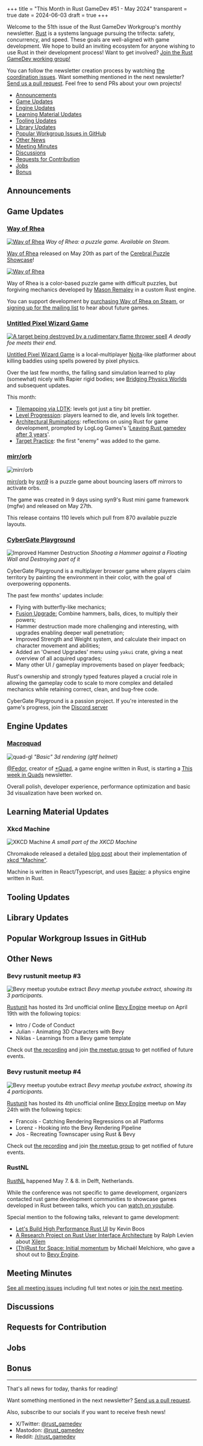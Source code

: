 +++
title = "This Month in Rust GameDev #51 - May 2024"
transparent = true
date = 2024-06-03
draft = true
+++

<!-- no toc -->

<!-- Check the post with markdownlint-->

Welcome to the 51th issue of the Rust GameDev Workgroup's
monthly newsletter.
[Rust] is a systems language pursuing the trifecta:
safety, concurrency, and speed.
These goals are well-aligned with game development.
We hope to build an inviting ecosystem for anyone wishing
to use Rust in their development process!
Want to get involved? [Join the Rust GameDev working group!][join]

You can follow the newsletter creation process
by watching [the coordination issues][coordination].
Want something mentioned in the next newsletter?
[Send us a pull request][pr].
Feel free to send PRs about your own projects!

[Rust]: https://rust-lang.org
[join]: https://github.com/rust-gamedev/wg#join-the-fun
[pr]: https://github.com/rust-gamedev/rust-gamedev.github.io
[coordination]: https://github.com/rust-gamedev/rust-gamedev.github.io/issues?q=label%3Acoordination

- [Announcements](#announcements)
- [Game Updates](#game-updates)
- [Engine Updates](#engine-updates)
- [Learning Material Updates](#learning-material-updates)
- [Tooling Updates](#tooling-updates)
- [Library Updates](#library-updates)
- [Popular Workgroup Issues in GitHub](#popular-workgroup-issues-in-github)
- [Other News](#other-news)
- [Meeting Minutes](#meeting-minutes)
- [Discussions](#discussions)
- [Requests for Contribution](#requests-for-contribution)
- [Jobs](#jobs)
- [Bonus](#bonus)

<!--
Ideal section structure is:

```
### [Title]

![image/GIF description](image link)
_image caption_

A paragraph or two with a summary and [useful links].

_Discussions:
[/r/rust](https://reddit.com/r/rust/todo),
[twitter](https://twitter.com/todo/status/123456)_

[Title]: https://first.link
[useful links]: https://other.link
```

If needed, a section can be split into subsections with a "------" delimiter.
-->

## Announcements

## Game Updates

### [Way of Rhea][wor]

[![Way of Rhea](wor.jpg)][wor]
*Way of Rhea: a puzzle game. Available on Steam.*

[Way of Rhea][wor] released on May 20th as part of the
[Cerebral Puzzle Showcase][wor-cps]!

[![Way of Rhea](wor-animated.gif)][wor]

Way of Rhea is a color-based puzzle game with difficult puzzles, but
forgiving mechanics developed by [Mason Remaley] in a custom Rust engine.

You can support development by [purchasing Way of Rhea on Steam][wor], or
[signing up for the mailing list][wor-mail] to hear about future games.

[Mason Remaley]: https://masonremaley.com/
[wor]: https://store.steampowered.com/app/1110620/Way_of_Rhea/?utm_campaign=tmirgd&utm_source=n51
[wor-mail]: https://anthropicstudios.com/newsletter/signup/tech
[wor-cps]: https://www.cerebralpuzzleshowcase.com/

### [Untitled Pixel Wizard Game][pixel-wizards]

[![A target being destroyed by a rudimentary flame thrower spell](untitled-pixel-wizards-game.gif)][pixel-wizards]
_A deadly foe meets their end._

[Untitled Pixel Wizard Game][pixel-wizards] is a local-multiplayer [Noita]-like platformer about
killing baddies using spells powered by pixel physics.

Over the last few months, the falling sand simulation learned to play (somewhat) nicely with Rapier
rigid bodies; see [Bridging Physics Worlds][pixel-wizards-bridging-physics-worlds] and subsequent updates.

This month:

- [Tilemapping via LDTK][pixel-wizards-tilemapping]: levels got just a tiny bit prettier.
- [Level Progression][pixel-wizards-levels]: players learned to die, and levels link together.
- [Architectural Ruminations][pixel-wizards-arch]: reflections on using Rust for game development,
  prompted by LogLog Games's '[Leaving Rust gamedev after 3 years]'.
- [Target Practice][pixel-wizards-targets]: the first "enemy" was added to the game.

[pixel-wizards]: https://slowrush.dev
[Noita]: https://store.steampowered.com/app/881100/Noita/
[pixel-wizards-bridging-physics-worlds]: https://www.slowrush.dev/news/bridging-physics-worlds/
[pixel-wizards-targets]: https://www.slowrush.dev/news/target-practice/
[pixel-wizards-arch]: https://www.slowrush.dev/news/architectural-questions/
[pixel-wizards-levels]: https://www.slowrush.dev/news/level-progression/
[pixel-wizards-tilemapping]: https://www.slowrush.dev/news/tilemapping/
[caspark]: https://github.com/caspark/
[Leaving Rust gamedev after 3 years]: https://loglog.games/blog/leaving-rust-gamedev/

### [mirr/orb]

![mirr/orb](mirrorb.png)

[mirr/orb] by [syn9]
is a puzzle game about bouncing lasers off mirrors to activate orbs.

The game was created in 9 days using syn9's Rust mini game framework (mgfw) and released on May 27th.

This release contains 110 levels which pull from 870 available puzzle layouts.

[mirr/orb]: https://syn9dev.itch.io/mirrorb
[syn9]: https://twitter.com/Syn9Dev

### [CyberGate Playground][cybergate-shorts]

![Improved Hammer Destruction](cybergate.gif)
_Shooting a Hammer against a Floating Wall and Destroying part of it_

CyberGate Playground is a multiplayer browser game where players claim territory
by painting the environment in their color, with the goal of overpowering opponents.

The past few months' updates include:
- Flying with butterfly-like mechanics;
- [Fusion Upgrade:][cybergate-fuse] Combine hammers, balls, dices, to multiply their powers;
- Hammer destruction made more challenging and interesting, with upgrades enabling deeper wall penetration;
- Improved Strength and Weight system, and calculate their impact on character movement and abilities;
- Added an 'Owned Upgrades' menu using `yakui` crate, giving a neat overview of all acquired upgrades;
- Many other UI / gameplay improvements based on player feedback;

Rust's ownership and strongly typed features played a crucial role in allowing the gameplay code to scale 
to more complex and detailed mechanics while retaining correct, clean, and bug-free code.

CyberGate Playground is a passion project.
If you're interested in the game's progress, join the [Discord server][cybergate-discord]

[cybergate-shorts]: https://youtube.com/@cyber-gate/shorts
[cybergate-discord]: https://discord.gg/P3D8weeQ7Z
[cybergate-fuse]: https://www.youtube.com/shorts/ewnZ6VVSYMM

## Engine Updates

### [Macroquad]

![quad-gl](twiq_3d_helmet.gif)
_"Basic" 3d rendering (gltf helmet)_

[@Fedor](https://github.com/not-fl3/), creator of [*Quad], a game engine written in Rust, is starting a [This week in Quads](https://macroquad.rs/twiq) newsletter.

Overall polish, developer experience, performance optimization and basic 3d visualization have been worked on.

[Macroquad]: https://github.com/not-fl3/macroquad
[*Quad]: https://www.patreon.com/posts/on-buses-and-101117631

## Learning Material Updates

### Xkcd Machine

![XKCD Machine](xkcd_machine.gif)
_A small part of the XKCD Machine_

Chromakode released a detailed [blog post][xkcd_machine_blogpost] about their implementation of [xkcd "Machine"][xcd_machine_playable].

Machine is written in React/Typescript, and uses [Rapier][xkcd_rapier]: a physics engine written in Rust.

[xkcd_machine_blogpost]: https://chromakode.com/post/xkcd-machine/
[xcd_machine_playable]: https://xkcd.com/2916/
[xkcd_rapier]: https://rapier.rs/

## Tooling Updates

## Library Updates

## Popular Workgroup Issues in GitHub

<!-- Up to 10 links to interesting issues -->

## Other News

<!-- One-liners for plan items that haven't got their own sections. -->

### Bevy rustunit meetup #3

![Bevy meetup youtube extract](bevy_rustunit_meetup_3.jpg)
_Bevy meetup youtube extract, showing its 3 participants._

[Rustunit][rustunit] has hosted its 3rd unofficial online [Bevy Engine][bevy] meetup on April 19th with the following topics:
- Intro / Code of Conduct
- Julian - Animating 3D Characters with Bevy
- Niklas - Learnings from a Bevy game template

Check out [the recording][rustunit_bevy_meetup_3_youtube]
and join [the meetup group][rustunit_bevy_meetup_event] to get notified of future events.

[rustunit_bevy_meetup_3_youtube]: https://www.youtube.com/watch?v=Fyr1ud1OIpU

### Bevy rustunit meetup #4

![Bevy meetup youtube extract](bevy_rustunit_meetup_4.jpg)
_Bevy meetup youtube extract, showing its 4 participants._

[Rustunit][rustunit] has hosted its 4th unofficial online [Bevy Engine][bevy] meetup on May 24th with the following topics:
- Francois - Catching Rendering Regressions on all Platforms
- Lorenz - Hooking into the Bevy Rendering Pipeline
- Jos - Recreating Townscaper using Rust & Bevy

Check out [the recording][rustunit_bevy_meetup_4_youtube]
and join [the meetup group][rustunit_bevy_meetup_event] to get notified of future events.

[rustunit_bevy_meetup_4_youtube]: https://www.youtube.com/watch?v=rnE_nINEs2M
[rustunit]: https://rustunit.com/
[rustunit_bevy_meetup_event]: https://www.meetup.com/bevy-game-development/
[bevy]: https://bevyengine.org/


### RustNL

[RustNL][rustnl_main_website] happened May 7. & 8. in Delft, Netherlands.

While the conference was not specific to game development,
organizers contacted rust game development communities
to showcase games developed in Rust between talks,
which you can [watch on youtube][rustnl_games_youtube].

Special mention to the following talks, relevant to game development:
- [Let's Build High Performance Rust UI][rustnl_kevin_boos_talk] by Kevin Boos  
- [A Research Project on Rust User Interface Architecture][rustnl_xilem_talk] by Ralph Levien about [Xilem][rustnl_xilem_intro]  
- [(Th)Rust for Space: Initial momentum][rustnl_michael_melchiore_talk] by Michaël Melchiore, who gave a shout out to [Bevy Engine][rustnl_bevy_engine].

[rustnl_main_website]: https://2024.rustnl.org/
[rustnl_games_youtube]: https://www.youtube.com/watch?v=XLefuzE-ABU&t=7583s
[rustnl_xilem_talk]: https://www.youtube.com/watch?v=521NfGf7AR0&t=19308s
[rustnl_xilem_intro]: https://raphlinus.github.io/rust/gui/2022/05/07/ui-architecture.html
[rustnl_kevin_boos_talk]: https://www.youtube.com/watch?v=521NfGf7AR0&t=2928s
[rustnl_michael_melchiore_talk]: https://www.youtube.com/watch?v=XLefuzE-ABU&t=3898s
[rustnl_bevy_engine]:https://bevyengine.org/

## Meeting Minutes

<!-- Up to 10 most important notes + a link to the full details -->

[See all meeting issues][label_meeting] including full text notes
or [join the next meeting][join].

[label_meeting]: https://github.com/rust-gamedev/wg/issues?q=label%3Ameeting

## Discussions

<!-- Links to handpicked reddit/twitter/urlo/etc threads that provide
useful information -->

## Requests for Contribution

<!-- Links to "good first issue"-labels or direct links to specific tasks -->

## Jobs

<!-- An optional section for new jobs related to Rust gamedev -->

## Bonus

<!-- Bonus section to make the newsletter more interesting
and highlight events from the past. -->

------

That's all news for today, thanks for reading!

Want something mentioned in the next newsletter?
[Send us a pull request][pr].

Also, subscribe to our socials if you want to receive fresh news!
- X/Twitter: [@rust_gamedev][@x_rust_gamedev]
- Mastodon: [@rust_gamedev][@mastodon_rust_gamedev]
- Reddit: [/r/rust_gamedev][/r/rust_gamedev]

<!--
TODO: Add real links and un-comment once this post is published
**Discuss this post on**:
[/r/rust_gamedev](TODO),
[Mastodon](TODO),
[Twitter](TODO),
[Discord](https://discord.gg/yNtPTb2).
-->

[/r/rust_gamedev]: https://reddit.com/r/rust_gamedev
[@x_rust_gamedev]: https://twitter.com/rust_gamedev
[@mastodon_rust_gamedev]: https://mastodon.gamedev.place/@rust_gamedev
